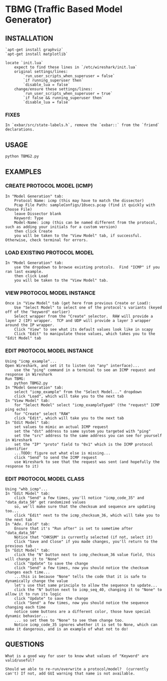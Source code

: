 # TBMG (Traffic Based Model Generator)

## INSTALLATION

	`apt-get install graphviz`
	`apt-get install matplotlib`

	locate `init.lua`
		expect to find these lines in `/etc/wireshark/init.lua`
		original settings/lines:
			`run_user_scripts_when_superuser = false`
			`if running_superuser then`
			`disable_lua = false`
		change/ensure these settings/lines:
			`run_user_scripts_when_superuser = true`
			`if false && running_superuser then`
			`disable_lua = false`

### FIXES

	In `exbar/src/state-labels.h`, remove the `exbar::` from the `friend` declarations.

## USAGE

	python TBMG2.py
	
## EXAMPLES

### CREATE PROTOCOL MODEL (ICMP)

	In "Model Generation" tab:
		Protocol Name: icmp (this may have to match the dissector)
		Pcap File Path: sampleConfigs/10secs.pcap (find it quickly with Choose File)
		leave Dissector blank
		Keyword: Type
		Model-Name: icmp (this can be named different from the protocol, such as adding your initials for a custom version)
		then click Create
		you will be taken to the "View Model" tab, if successful. Otherwise, check terminal for errors.

### LOAD EXISTING PROTOCOL MODEL

	In "Model Generation" tab:
		use the dropdown to browse existing protcols.  Find "ICMP" if you ran last example.
		then click Load
		you will be taken to the "View Model" tab.

### VIEW PROTOCOL MODEL INSTANCE

	Once in "View Model" tab (get here from previous Create or Load):
		Use "Select Model" to select one of the protocol's variants (keyed off of the "keyword" earlier)
		Select wrapper from the "Create" selector.  RAW will provide a layer 2 (IP) wrapper.  TCP and UDP will provide a layer 3 wrapper around the IP wrapper.
		Click "View" to see what its default values look like in scapy
		Click "Edit" to manipulate those values, which takes you to the "Edit Model" tab

### EDIT PROTOCOL MODEL INSTANCE

	Using "icmp_example"...
	Open Wireshark, and set it to listen (on "any" interface)...
		use the "ping" command in a terminal to see an ICMP request and response in Wireshark
	Run TBMG:
		python TBMG2.py
	In "Model Generation" tab:
		select "icmp_example" from the "Select Model..." dropdown
		click "Load", which will take you to the next tab
	In "View Model" tab:
		for "Select Model" select "icmp_exampleType8" (the "request" ICMP ping echo)
		for "Create" select "RAW"
		click "Edit", which will take you to the next tab
	In "Edit Model" tab:
		set values to mimic an actual ICMP request
		set the "dst" address to same system you targeted with "ping"
		set the "src" address to the same address you can see for yourself in Wireshark
		set the "IP" "proto" field to "0x1" which is the ICMP protocol identifier
		...TODO: figure out what else is missing...
		click "Send" to send the ICMP request
		use Wireshark to see that the request was sent (and hopefully the response to it)

### EDIT PROTOCOL MODEL CLASS

	Using "whb_icmp"...
	In "Edit Model" tab:
		click "Send" a few times, you'll notice "icmp_code_35" and "data_data_50" get randomized values
		so, we'll make sure that the checksum and sequence are updating too...
		click "Edit" next to the icmp_checksum_36, which will take you to the next tab
	In "Adv. Field" tab:
		Ensure that it's "Run after" is set to sometime after "data_data_50"
		Notice that "CHKSUM" is currently selected (if not, select it)
		Click "Save and Close" if you made changes, you'll return to the previous tab
	In "Edit Model" tab:
		click the "N" button next to icmp_checksum_36 value field, this will change it to "None"
		click "Update" to save the change
		click "Send" a few times, now you should notice the checksum changes each time...
		...this is because "None" tells the code that it is safe to dynamically change the value
		let's use that same principle to allow the sequence to update...
		click the "N" button next to icmp_seq_40, changing it to "None" to allow it to run its logic
		click "Update" to save the change
		click "Send" a few times, now you should notice the sequence changing each time
		notice some buttons are a different color, those have special dynamic behavior...
		... so set them to "None" to see them change too.
		Notice icmp_code_35 ignores whether it is set to None, which can make it dangerous, and is an example of what not to do!


## QUESTIONS

	What is a good way for user to know what values of "Keyword" are valid/useful?
	
	Should we able to re-run/overwrite a protocol/model?  (currently can't) If not, add GUI warning that name is not available.
	
	
